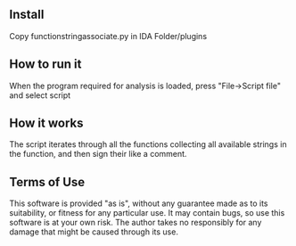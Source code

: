 Install
--------------------------------------------------------------------
Copy functionstringassociate.py in IDA Folder/plugins

How to run it
--------------------------------------------------------------
When the program required for analysis is loaded, press "File->Script file" and select script

How it works
---------------------------------------------------------------
The script iterates through all the functions collecting all available strings in the function, and then sign their like a comment.

Terms of Use
-------------------------------------------------------------------------------
This software is provided "as is", without any guarantee made as to its
suitability, or fitness for any particular use. It may contain bugs, so use
this software is at your own risk.  The author takes no responsibly for
any damage that might be caused through its use.
